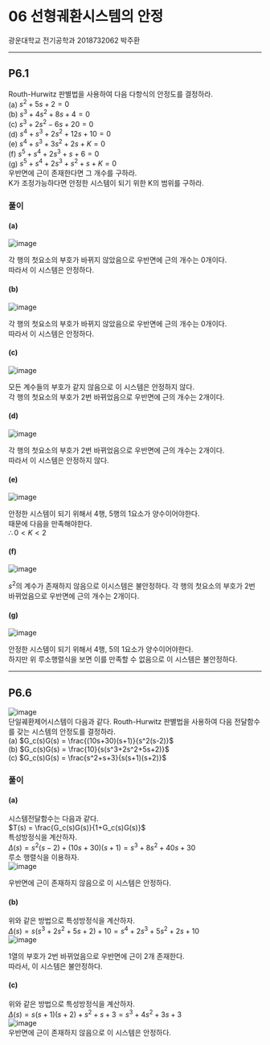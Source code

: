 # 06 선형궤환시스템의 안정  
광운대학교 전기공학과 2018732062 박주환  

---  
## P6.1  
Routh-Hurwitz 판별법을 사용하여 다음 다항식의 안정도를 결정하라.  
(a) $s^2 + 5s + 2 = 0$  
(b) $s^3 + 4s^2 + 8s + 4 = 0$  
(c) $s^3 + 2s^2 - 6s + 20 = 0$  
(d) $s^4 + s^3 + 2s^2 + 12s + 10 = 0$  
(e) $s^4 + s^3 + 3s^2 + 2s + K = 0$  
(f) $s^5 + s^4 + 2s^3 + s + 6 = 0$  
(g) $s^5 + s^4 + 2s^3 + s^2 + s + K = 0$  
우반면에 근이 존재한다면 그 개수를 구하라.  
K가 조정가능하다면 안정한 시스템이 되기 위한 K의 범위를 구하라.  

### 풀이  

#### (a)  
![image](https://github.com/juhwan98/Control-Engineering/assets/113814473/abc9f106-1f19-4657-8041-5c7da16d3cb8)

각 행의 첫요소의 부호가 바뀌지 않았음으로 우반면에 근의 개수는 0개이다.  
따라서 이 시스템은 안정하다.  

#### (b)  
![image](https://github.com/juhwan98/Control-Engineering/assets/113814473/d036b1ee-5d63-4b2d-b321-fedae6e43097)

각 행의 첫요소의 부호가 바뀌지 않았음으로 우반면에 근의 개수는 0개이다.  
따라서 이 시스템은 안정하다.  

#### (c)  
![image](https://github.com/juhwan98/Control-Engineering/assets/113814473/df0705d3-ff7a-4dc3-8fb2-c7793339092a)

모든 계수들의 부호가 같지 않음으로 이 시스템은 안정하지 않다.  
각 행의 첫요소의 부호가 2번 바뀌었음으로 우반면에 근의 개수는 2개이다.  

#### (d)  
![image](https://github.com/juhwan98/Control-Engineering/assets/113814473/f30ea848-be5c-4f2d-baea-8c027e7ad921)

각 행의 첫요소의 부호가 2번 바뀌었음으로 우반면에 근의 개수는 2개이다.  
따라서 이 시스템은 안정하지 않다.  

#### (e)  
![image](https://github.com/juhwan98/Control-Engineering/assets/113814473/840b60a5-7e8d-4571-9c19-dfc04be6cfe9)

안정한 시스템이 되기 위해서 4행, 5행의 1요소가 양수이어야한다.  
때문에 다음을 만족해야한다.  
$\therefore 0 < K < 2$  

#### (f)  
![image](https://github.com/juhwan98/Control-Engineering/assets/113814473/82503bad-790f-4192-81c0-c19ae156288d)

$s^2$의 계수가 존재하지 않음으로 이시스템은 불안정하다.
각 행의 첫요소의 부호가 2번 바뀌었음으로 우반면에 근의 개수는 2개이다.  

#### (g)  
![image](https://github.com/juhwan98/Control-Engineering/assets/113814473/e49a421e-4c38-4e7f-8c3d-9393412afe48)

안정한 시스템이 되기 위해서 4행, 5의 1요소가 양수이어야한다.  
하지만 위 루소행렬식을 보면 이를 만족할 수 없음으로 이 시스템은 불안정하다.   

---
## P6.6  
![image](https://github.com/juhwan98/Control-Engineering/assets/113814473/9bddf91a-0454-413b-b2c6-328263d4fdf1)  
단일궤환제어시스템이 다음과 같다. Routh-Hurwitz 판별법을 사용하여 다음 전달함수를 갖는 시스템의 안정도를 결정하라.  
(a) $G_c(s)G(s) = \frac{(10s+30)(s+1)}{s^2(s-2)}$  
(b) $G_c(s)G(s) = \frac{10}{s(s^3+2s^2+5s+2)}$  
(c) $G_c(s)G(s) = \frac{s^2+s+3}{s(s+1)(s+2)}$  

### 풀이  

#### (a)  
시스템전달함수는 다음과 같다.  
$T(s) = \frac{G_c(s)G(s)}{1+G_c(s)G(s)}$  
특성방정식을 계산하자.  
$\Delta (s) = s^2(s-2) + (10s+30)(s+1) = s^3 + 8s^2 + 40s + 30$  
루소 행렬식을 이용하자.  
![image](https://github.com/juhwan98/Control-Engineering/assets/113814473/84f70fbe-b045-41e1-b24a-4550d5669af2)  

우반면에 근이 존재하지 않음으로 이 시스템은 안정하다.  

#### (b)  
위와 같은 방법으로 특성방정식을 계산하자.  
$\Delta (s) = s(s^3+2s^2+5s+2) + 10 = s^4 + 2s^3 + 5s^2 + 2s + 10$  
![image](https://github.com/juhwan98/Control-Engineering/assets/113814473/ac8e6b27-cd32-4875-8406-87013ab1b521)  

1열의 부호가 2번 바뀌었음으로 우반면에 근이 2개 존재한다.  
따라서, 이 시스템은 불안정하다.  

#### (c)  
위와 같은 방법으로 특성방정식을 계산하자.  
$\Delta (s) = s(s+1)(s+2) + s^2+s+3 = s^3 + 4s^2 + 3s + 3$  
![image](https://github.com/juhwan98/Control-Engineering/assets/113814473/6aa5510f-b21c-4b15-843b-f14227d360e4)  
우반면에 근이 존재하지 않음으로 이 시스템은 안정하다.  
